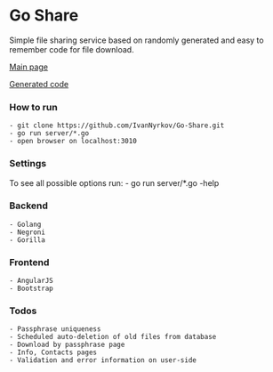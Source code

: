 # Go Share

Simple file sharing service based on randomly generated and easy to remember code for file download.

[Main page](http://cs630430.vk.me/v630430677/8e/jY04CyWwBhM.jpg)

[Generated code](http://cs630430.vk.me/v630430677/95/SUyOcnvlkJo.jpg)

### How to run
    - git clone https://github.com/IvanNyrkov/Go-Share.git
    - go run server/*.go
    - open browser on localhost:3010

### Settings
To see all possible options run:
    - go run server/*.go -help  

### Backend
    - Golang
    - Negroni
    - Gorilla

### Frontend
    - AngularJS
    - Bootstrap

### Todos
    - Passphrase uniqueness
    - Scheduled auto-deletion of old files from database
    - Download by passphrase page
    - Info, Contacts pages
    - Validation and error information on user-side
